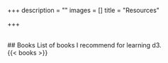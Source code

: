 +++
description = ""
images = []
title = "Resources"

+++
<div class="mt-24">&nbsp;</div>
## Books
List of books I recommend for learning d3.

<div class="mt-6"></div>
{{< books >}}

<div id="amzn-assoc-ad-3d69a611-8a29-42c5-bf78-82ffd7fb1e1f"></div><script async src="//z-na.amazon-adsystem.com/widgets/onejs?MarketPlace=US&adInstanceId=3d69a611-8a29-42c5-bf78-82ffd7fb1e1f"></script>
